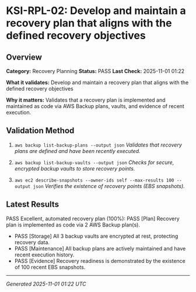 # KSI-RPL-02: Develop and maintain a recovery plan that aligns with the defined recovery objectives

## Overview

**Category:** Recovery Planning
**Status:** PASS
**Last Check:** 2025-11-01 01:22

**What it validates:** Develop and maintain a recovery plan that aligns with the defined recovery objectives

**Why it matters:** Validates that a recovery plan is implemented and maintained as code via AWS Backup plans, vaults, and evidence of recent execution.

## Validation Method

1. `aws backup list-backup-plans --output json`
   *Validates that recovery plans are defined and have been recently executed.*

2. `aws backup list-backup-vaults --output json`
   *Checks for secure, encrypted backup vaults to store recovery points.*

3. `aws ec2 describe-snapshots --owner-ids self --max-results 100 --output json`
   *Verifies the existence of recovery points (EBS snapshots).*

## Latest Results

PASS Excellent, automated recovery plan (100%): PASS [Plan] Recovery plan is implemented as code via 2 AWS Backup plan(s).
- PASS [Storage] All 3 backup vaults are encrypted at rest, protecting recovery data.
- PASS [Maintenance] All backup plans are actively maintained and have recent execution history.
- PASS [Evidence] Recovery readiness is demonstrated by the existence of 100 recent EBS snapshots.

---
*Generated 2025-11-01 01:22 UTC*